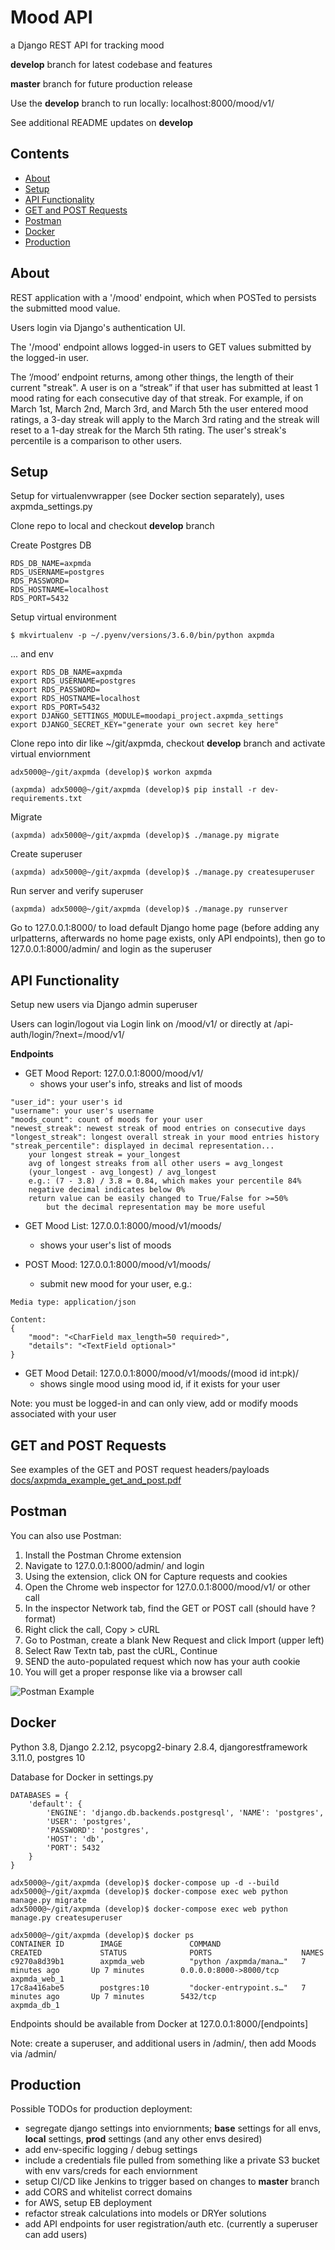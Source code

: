 # Mood API

a Django REST API for tracking mood

**develop** branch for latest codebase and features

**master** branch for future production release

Use the **develop** branch to run locally: localhost:8000/mood/v1/

See additional README updates on **develop**

## Contents

- [About](https://github.com/apotoczek/axpmda#about)
- [Setup](https://github.com/apotoczek/axpmda#setup)
- [API Functionality](https://github.com/apotoczek/axpmda#api-functionality)
- [GET and POST Requests](https://github.com/apotoczek/axpmda#get-and-post-requests)
- [Postman](https://github.com/apotoczek/axpmda#postman)
- [Docker](https://github.com/apotoczek/axpmda#docker)
- [Production](https://github.com/apotoczek/axpmda#production)

## About

REST application with a '/mood' endpoint, which when POSTed to persists the submitted mood value.

Users login via Django's authentication UI.

The '/mood' endpoint allows logged-in users to GET values submitted by the logged-in user.

The ‘/mood’ endpoint returns, among other things, the length of their current "streak".  A user is on a “streak” if that user has submitted at least 1 mood rating for each consecutive day of that streak.  For example, if on March 1st, March 2nd, March 3rd, and March 5th the user entered mood ratings, a 3-day streak will apply to the March 3rd rating and the streak will reset to a 1-day streak for the March 5th rating.  The user's streak's percentile is a comparison to other users.

## Setup

Setup for virtualenvwrapper (see Docker section separately), uses axpmda_settings.py

Clone repo to local and checkout **develop** branch

Create Postgres DB

```
RDS_DB_NAME=axpmda
RDS_USERNAME=postgres
RDS_PASSWORD=
RDS_HOSTNAME=localhost
RDS_PORT=5432
```

Setup virtual environment

```
$ mkvirtualenv -p ~/.pyenv/versions/3.6.0/bin/python axpmda
```

... and env

```
export RDS_DB_NAME=axpmda
export RDS_USERNAME=postgres
export RDS_PASSWORD=
export RDS_HOSTNAME=localhost
export RDS_PORT=5432
export DJANGO_SETTINGS_MODULE=moodapi_project.axpmda_settings
export DJANGO_SECRET_KEY="generate your own secret key here"

```

Clone repo into dir like ~/git/axpmda, checkout **develop** branch and activate virtual enviornment

`
adx5000@~/git/axpmda (develop)$ workon axpmda
`

`(axpmda) adx5000@~/git/axpmda (develop)$ pip install -r dev-requirements.txt`

Migrate

`(axpmda) adx5000@~/git/axpmda (develop)$ ./manage.py migrate`

Create superuser

`(axpmda) adx5000@~/git/axpmda (develop)$ ./manage.py createsuperuser`

Run server and verify superuser

`(axpmda) adx5000@~/git/axpmda (develop)$ ./manage.py runserver`

Go to 127.0.0.1:8000/ to load default Django home page (before adding any urlpatterns, afterwards no home page exists, only API endpoints), then go to 127.0.0.1:8000/admin/ and login as the superuser

## API Functionality

Setup new users via Django admin superuser

Users can login/logout via Login link on /mood/v1/ or directly at /api-auth/login/?next=/mood/v1/

**Endpoints**

* GET Mood Report: 127.0.0.1:8000/mood/v1/
    * shows your user's info, streaks and list of moods

```
"user_id": your user's id
"username": your user's username
"moods_count": count of moods for your user
"newest_streak": newest streak of mood entries on consecutive days
"longest_streak": longest overall streak in your mood entries history
"streak_percentile": displayed in decimal representation...
    your longest streak = your_longest
    avg of longest streaks from all other users = avg_longest
	(your_longest - avg_longest) / avg_longest 
	e.g.: (7 - 3.8) / 3.8 = 0.84, which makes your percentile 84%
	negative decimal indicates below 0%
    return value can be easily changed to True/False for >=50%
        but the decimal representation may be more useful
```

* GET Mood List: 127.0.0.1:8000/mood/v1/moods/
    * shows your user's list of moods
  
* POST Mood: 127.0.0.1:8000/mood/v1/moods/
    * submit new mood for your user, e.g.:
 
```
Media type: application/json

Content:
{
    "mood": "<CharField max_length=50 required>",
    "details": "<TextField optional>"
}
```

* GET Mood Detail: 127.0.0.1:8000/mood/v1/moods/(mood id int:pk)/
    * shows single mood using mood id, if it exists for your user

Note: you must be logged-in and can only view, add or modify moods associated with your user

## GET and POST Requests

See examples of the GET and POST request headers/payloads [docs/axpmda_example_get_and_post.pdf](./docs/axpmda_example_get_and_post.pdf)

## Postman

You can also use Postman:

1. Install the Postman Chrome extension
2. Navigate to 127.0.0.1:8000/admin/ and login
3. Using the extension, click ON for Capture requests and cookies
4. Open the Chrome web inspector for 127.0.0.1:8000/mood/v1/ or other call
5. In the inspector Network tab, find the GET or POST call (should have ?format)
6. Right click the call, Copy > cURL
7. Go to Postman, create a blank New Request and click Import (upper left)
8. Select Raw Textn tab, past the cURL, Continue
9. SEND the auto-populated request which now has your auth cookie
10. You will get a proper response like via a browser call

![Postman Example](docs/postman_example.png)

## Docker

Python 3.8, Django 2.2.12, psycopg2-binary 2.8.4, djangorestframework 3.11.0, postgres 10

Database for Docker in settings.py
```
DATABASES = {
    'default': {
        'ENGINE': 'django.db.backends.postgresql', 'NAME': 'postgres',
        'USER': 'postgres',
        'PASSWORD': 'postgres',
        'HOST': 'db',
        'PORT': 5432
    }
}
```

```
adx5000@~/git/axpmda (develop)$ docker-compose up -d --build
adx5000@~/git/axpmda (develop)$ docker-compose exec web python manage.py migrate
adx5000@~/git/axpmda (develop)$ docker-compose exec web python manage.py createsuperuser
```

```
adx5000@~/git/axpmda (develop)$ docker ps
CONTAINER ID        IMAGE               COMMAND                  CREATED             STATUS              PORTS                    NAMES
c9270a8d39b1        axpmda_web          "python /axpmda/mana…"   7 minutes ago       Up 7 minutes        0.0.0.0:8000->8000/tcp   axpmda_web_1
17c8a416abe5        postgres:10         "docker-entrypoint.s…"   7 minutes ago       Up 7 minutes        5432/tcp                 axpmda_db_1
```

Endpoints should be available from Docker at 127.0.0.1:8000/[endpoints]

Note: create a superuser, and additional users in /admin/, then add Moods via /admin/

## Production

Possible TODOs for production deployment:

- segregate django settings into enviornments; **base** settings for all envs, **local** settings, **prod** settings (and any other envs desired)
- add env-specific logging / debug settings
- include a credentials file pulled from something like a private S3 bucket with env vars/creds for each enviornment
- setup CI/CD like Jenkins to trigger based on changes to **master** branch
- add CORS and whitelist correct domains
- for AWS, setup EB deployment
- refactor streak calculations into models or DRYer solutions
- add API endpoints for user registration/auth etc. (currently a superuser can add users)